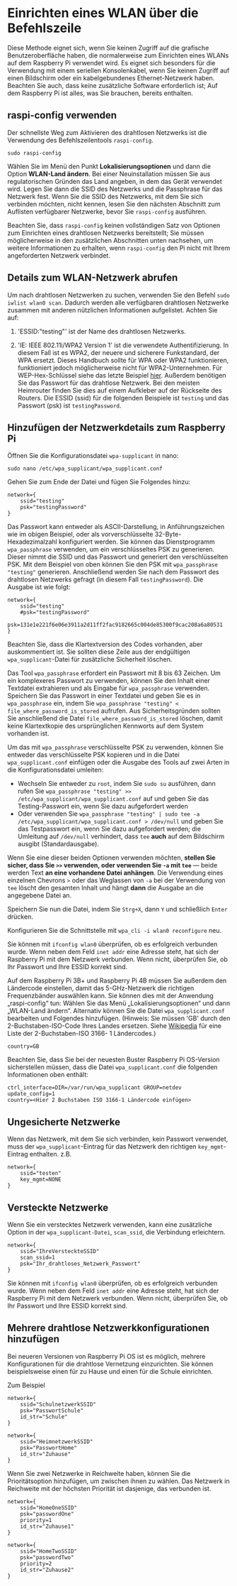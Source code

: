# Einrichten eines WLAN über die Befehlszeile


Diese Methode eignet sich, wenn Sie keinen Zugriff auf die grafische Benutzeroberfläche haben, die normalerweise zum Einrichten eines WLANs auf dem Raspberry Pi verwendet wird. Es eignet sich besonders für die Verwendung mit einem seriellen Konsolenkabel, wenn Sie keinen Zugriff auf einen Bildschirm oder ein kabelgebundenes Ethernet-Netzwerk haben. Beachten Sie auch, dass keine zusätzliche Software erforderlich ist; Auf dem Raspberry Pi ist alles, was Sie brauchen, bereits enthalten.

## raspi-config verwenden

Der schnellste Weg zum Aktivieren des drahtlosen Netzwerks ist die Verwendung des Befehlszeilentools `raspi-config`.

`sudo raspi-config`

Wählen Sie im Menü den Punkt **Lokalisierungsoptionen** und dann die Option **WLAN-Land ändern**. Bei einer Neuinstallation müssen Sie aus regulatorischen Gründen das Land angeben, in dem das Gerät verwendet wird. Legen Sie dann die SSID des Netzwerks und die Passphrase für das Netzwerk fest. Wenn Sie die SSID des Netzwerks, mit dem Sie sich verbinden möchten, nicht kennen, lesen Sie den nächsten Abschnitt zum Auflisten verfügbarer Netzwerke, bevor Sie `raspi-config` ausführen.

Beachten Sie, dass `raspi-config` keinen vollständigen Satz von Optionen zum Einrichten eines drahtlosen Netzwerks bereitstellt; Sie müssen möglicherweise in den zusätzlichen Abschnitten unten nachsehen, um weitere Informationen zu erhalten, wenn `raspi-config` den Pi nicht mit Ihrem angeforderten Netzwerk verbindet.

## Details zum WLAN-Netzwerk abrufen

Um nach drahtlosen Netzwerken zu suchen, verwenden Sie den Befehl `sudo iwlist wlan0 scan`. Dadurch werden alle verfügbaren drahtlosen Netzwerke zusammen mit anderen nützlichen Informationen aufgelistet. Achten Sie auf:

1. 'ESSID:"testing"' ist der Name des drahtlosen Netzwerks.

1. 'IE: IEEE 802.11i/WPA2 Version 1' ist die verwendete Authentifizierung. In diesem Fall ist es WPA2, der neuere und sicherere Funkstandard, der WPA ersetzt. Dieses Handbuch sollte für WPA oder WPA2 funktionieren, funktioniert jedoch möglicherweise nicht für WPA2-Unternehmen. Für WEP-Hex-Schlüssel siehe das letzte Beispiel [hier](http://www.freebsd.org/cgi/man.cgi?query=wpa_supplicant.conf&sektion=5&apropos=0&manpath=NetBSD+6.1.5). Außerdem benötigen Sie das Passwort für das drahtlose Netzwerk. Bei den meisten Heimrouter finden Sie dies auf einem Aufkleber auf der Rückseite des Routers. Die ESSID (ssid) für die folgenden Beispiele ist `testing` und das Passwort (psk) ist `testingPassword`.

## Hinzufügen der Netzwerkdetails zum Raspberry Pi

Öffnen Sie die Konfigurationsdatei `wpa-supplicant` in nano:

`sudo nano /etc/wpa_supplicant/wpa_supplicant.conf`

Gehen Sie zum Ende der Datei und fügen Sie Folgendes hinzu:
```
network={
    ssid="testing"
    psk="testingPassword"
}
```
Das Passwort kann entweder als ASCII-Darstellung, in Anführungszeichen wie im obigen Beispiel, oder als vorverschlüsselte 32-Byte-Hexadezimalzahl konfiguriert werden. Sie können das Dienstprogramm `wpa_passphrase` verwenden, um ein verschlüsseltes PSK zu generieren. Dieser nimmt die SSID und das Passwort und generiert den verschlüsselten PSK. Mit dem Beispiel von oben können Sie den PSK mit `wpa_passphrase "testing"` generieren. Anschließend werden Sie nach dem Passwort des drahtlosen Netzwerks gefragt (in diesem Fall `testingPassword`). Die Ausgabe ist wie folgt:

```
network={
    ssid="testing"
    #psk="testingPassword"
    psk=131e1e221f6e06e3911a2d11ff2fac9182665c004de85300f9cac208a6a80531
}
```
Beachten Sie, dass die Klartextversion des Codes vorhanden, aber auskommentiert ist. Sie sollten diese Zeile aus der endgültigen `wpa_supplicant`-Datei für zusätzliche Sicherheit löschen.

Das Tool `wpa_passphrase` erfordert ein Passwort mit 8 bis 63 Zeichen. Um ein komplexeres Passwort zu verwenden, können Sie den Inhalt einer Textdatei extrahieren und als Eingabe für `wpa_passphrase` verwenden. Speichern Sie das Passwort in einer Textdatei und geben Sie es in `wpa_passphrase` ein, indem Sie `wpa_passphrase "testing" < file_where_password_is_stored` aufrufen. Aus Sicherheitsgründen sollten Sie anschließend die Datei `file_where_password_is_stored` löschen, damit keine Klartextkopie des ursprünglichen Kennworts auf dem System vorhanden ist.

Um das mit `wpa_passphrase` verschlüsselte PSK zu verwenden, können Sie entweder das verschlüsselte PSK kopieren und in die Datei `wpa_supplicant.conf` einfügen oder die Ausgabe des Tools auf zwei Arten in die Konfigurationsdatei umleiten:
- Wechseln Sie entweder zu `root`, indem Sie `sudo su` ausführen, dann rufen Sie `wpa_passphrase "testing" >> /etc/wpa_supplicant/wpa_supplicant.conf` auf und geben Sie das Testing-Passwort ein, wenn Sie dazu aufgefordert werden
- Oder verwenden Sie `wpa_passphrase "testing" | sudo tee -a /etc/wpa_supplicant/wpa_supplicant.conf > /dev/null` und geben Sie das Testpasswort ein, wenn Sie dazu aufgefordert werden; die Umleitung auf `/dev/null` verhindert, dass `tee` **auch** auf dem Bildschirm ausgibt (Standardausgabe).

Wenn Sie eine dieser beiden Optionen verwenden möchten, **stellen Sie sicher, dass Sie `>>` verwenden, oder verwenden Sie `-a` mit `tee`** — beide werden Text **an eine vorhandene Datei anhängen**. Die Verwendung eines einzelnen Chevrons `>` oder das Weglassen von `-a` bei der Verwendung von `tee` löscht den gesamten Inhalt und hängt **dann** die Ausgabe an die angegebene Datei an.

Speichern Sie nun die Datei, indem Sie `Strg+X`, dann `Y` und schließlich `Enter` drücken.

Konfigurieren Sie die Schnittstelle mit `wpa_cli -i wlan0 reconfigure` neu.

Sie können mit `ifconfig wlan0` überprüfen, ob es erfolgreich verbunden wurde. Wenn neben dem Feld `inet addr` eine Adresse steht, hat sich der Raspberry Pi mit dem Netzwerk verbunden. Wenn nicht, überprüfen Sie, ob Ihr Passwort und Ihre ESSID korrekt sind.

Auf dem Raspberry Pi 3B+ und Raspberry Pi 4B müssen Sie außerdem den Ländercode einstellen, damit das 5-GHz-Netzwerk die richtigen Frequenzbänder auswählen kann. Sie können dies mit der Anwendung „raspi-config“ tun: Wählen Sie das Menü „Lokalisierungsoptionen“ und dann „WLAN-Land ändern“. Alternativ können Sie die Datei `wpa_supplicant.conf` bearbeiten und Folgendes hinzufügen. (Hinweis: Sie müssen 'GB' durch den 2-Buchstaben-ISO-Code Ihres Landes ersetzen. Siehe [Wikipedia](https://en.wikipedia.org/wiki/ISO_3166-1) für eine Liste der 2-Buchstaben-ISO 3166- 1 Ländercodes.)
```
country=GB
```

Beachten Sie, dass Sie bei der neuesten Buster Raspberry Pi OS-Version sicherstellen müssen, dass die Datei `wpa_supplicant.conf` die folgenden Informationen oben enthält:

```
ctrl_interface=DIR=/var/run/wpa_supplicant GROUP=netdev
update_config=1
country=<Hier 2 Buchstaben ISO 3166-1 Ländercode einfügen>
```

## Ungesicherte Netzwerke

Wenn das Netzwerk, mit dem Sie sich verbinden, kein Passwort verwendet, muss der `wpa_supplicant`-Eintrag für das Netzwerk den richtigen `key_mgmt`-Eintrag enthalten.
z.B.
```
network={
    ssid="testen"
    key_mgmt=NONE
}
```

## Versteckte Netzwerke

Wenn Sie ein verstecktes Netzwerk verwenden, kann eine zusätzliche Option in der `wpa_supplicant-Datei`, `scan_ssid`, die Verbindung erleichtern.

```
network={
    ssid="IhreVersteckteSSID"
    scan_ssid=1
    psk="Ihr_drahtloses_Netzwerk_Passwort"
}
```

Sie können mit `ifconfig wlan0` überprüfen, ob es erfolgreich verbunden wurde. Wenn neben dem Feld `inet addr` eine Adresse steht, hat sich der Raspberry Pi mit dem Netzwerk verbunden. Wenn nicht, überprüfen Sie, ob Ihr Passwort und Ihre ESSID korrekt sind.

## Mehrere drahtlose Netzwerkkonfigurationen hinzufügen

Bei neueren Versionen von Raspberry Pi OS ist es möglich, mehrere Konfigurationen für die drahtlose Vernetzung einzurichten. Sie können beispielsweise einen für zu Hause und einen für die Schule einrichten.

Zum Beispiel
```
network={
    ssid="SchulnetzwerkSSID"
    psk="PasswortSchule"
    id_str="Schule"
}

network={
    ssid="HeimnetzwerkSSID"
    psk="PasswortHome"
    id_str="Zuhause"
}
```

Wenn Sie zwei Netzwerke in Reichweite haben, können Sie die Prioritätsoption hinzufügen, um zwischen ihnen zu wählen. Das Netzwerk in Reichweite mit der höchsten Priorität ist dasjenige, das verbunden ist.

```
network={
    ssid="HomeOneSSID"
    psk="passwordOne"
    priority=1
    id_str="Zuhause1"
}

network={
    ssid="HomeTwoSSID"
    psk="passwordTwo"
    priority=2
    id_str="Zuhause2"
}
```